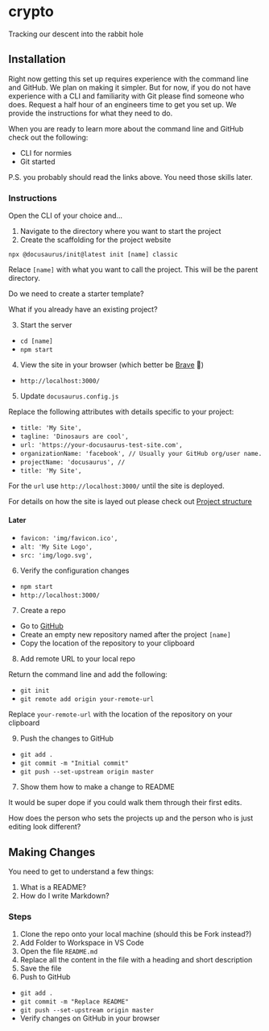 # crypto

Tracking our descent into the rabbit hole

## Installation

Right now getting this set up requires experience with the command line and GitHub. We plan on making it simpler. But for now, if you do not have experience with a CLI and familiarity with Git please find someone who does. Request a half hour of an engineers time to get you set up. We provide the instructions for what they need to do.

When you are ready to learn more about the command line and GitHub check out the following:

- CLI for normies
- Git started

P.S. you probably should read the links above. You need those skills later.

### Instructions

Open the CLI of your choice and...

1. Navigate to the directory where you want to start the project
2. Create the scaffolding for the project website

`npx @docusaurus/init@latest init [name] classic`

Relace `[name]` with what you want to call the project. This will be the parent directory.

Do we need to create a starter template?

What if you already have an existing project?

3. Start the server

- `cd [name]`
- `npm start`

4. View the site in your browser (which better be [Brave](https://brave.com/) 🦁)

- `http://localhost:3000/`

5. Update `docusaurus.config.js`

Replace the following attributes with details specific to your project:

- `title: 'My Site',`
- `tagline: 'Dinosaurs are cool',`
- `url: 'https://your-docusaurus-test-site.com',`
- `organizationName: 'facebook', // Usually your GitHub org/user name.`
- `projectName: 'docusaurus', //`
- `title: 'My Site',`

For the `url` use `http://localhost:3000/` until the site is deployed.

For details on how the site is layed out please check out [Project structure](https://docusaurus.io/docs/installation#project-structure)

#### Later

- `favicon: 'img/favicon.ico',`
- `alt: 'My Site Logo',`
- `src: 'img/logo.svg',`

6. Verify the configuration changes

- `npm start`
- `http://localhost:3000/`

7. Create a repo

- Go to [GitHub](https://github.com/)
- Create an empty new repository named after the project `[name]`
- Copy the location of the repository to your clipboard

8. Add remote URL to your local repo

Return the command line and add the following:

- `git init`
- `git remote add origin your-remote-url`

Replace `your-remote-url` with the location of the repository on your clipboard

9. Push the changes to GitHub

- `git add .`
- `git commit -m "Initial commit"`
- `git push --set-upstream origin master`

7. Show them how to make a change to README

It would be super dope if you could walk them through their first edits.

How does the person who sets the projects up and the person who is just editing look different?

## Making Changes

You need to get to understand a few things:

1. What is a README?
2. How do I write Markdown?

### Steps

1. Clone the repo onto your local machine (should this be Fork instead?)
2. Add Folder to Workspace in VS Code
3. Open the file `README.md`
4. Replace all the content in the file with a heading and short description
5. Save the file
6. Push to GitHub

- `git add .`
- `git commit -m "Replace README"`
- `git push --set-upstream origin master`
- Verify changes on GitHub in your browser
